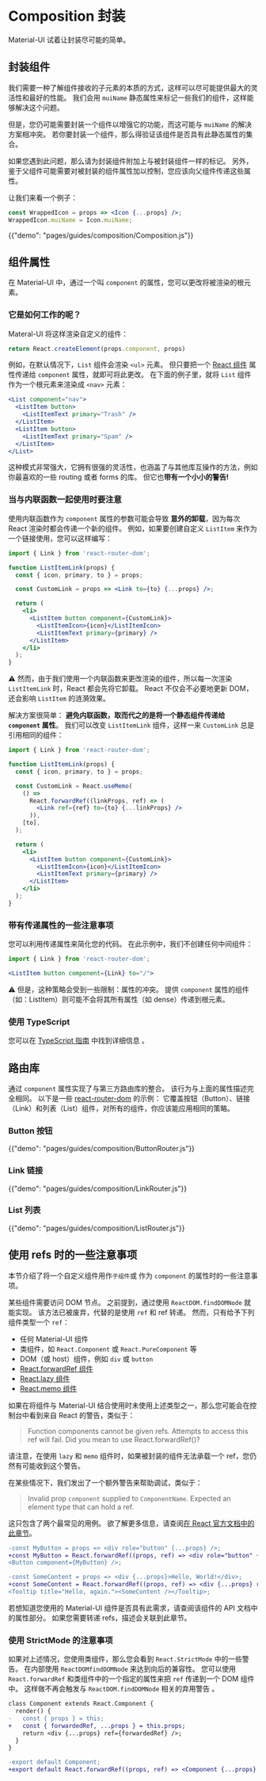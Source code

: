 # Composition 封装

<p class="description">Material-UI 试着让封装尽可能的简单。</p>

## 封装组件

我们需要一种了解组件接收的子元素的本质的方式，这样可以尽可能提供最大的灵活性和最好的性能。 我们会用 `muiName` 静态属性来标记一些我们的组件，这样能够解决这个问题。

但是，您仍可能需要封装一个组件以增强它的功能，而这可能与 `muiName` 的解决方案相冲突。 若你要封装一个组件，那么得验证该组件是否具有此静态属性的集合。

如果您遇到此问题，那么请为封装组件附加上与被封装组件一样的标记。 另外，鉴于父组件可能需要对被封装的组件属性加以控制，您应该向父组件传递这些属性。

让我们来看一个例子：

```jsx
const WrappedIcon = props => <Icon {...props} />;
WrappedIcon.muiName = Icon.muiName;
```

{{"demo": "pages/guides/composition/Composition.js"}}

## 组件属性

在 Material-UI 中，通过一个叫 `component` 的属性，您可以更改将被渲染的根元素。

### 它是如何工作的呢？

Materal-UI 将这样渲染自定义的组件：

```js
return React.createElement(props.component, props)
```

例如，在默认情况下，`List` 组件会渲染 `<ul>` 元素。 但只要把一个 [React 组件](https://reactjs.org/docs/components-and-props.html#function-and-class-components) 属性传递给 `component` 属性，就即可将此更改。 在下面的例子里，就将 `List` 组件作为一个根元素来渲染成 `<nav>` 元素：

```jsx
<List component="nav">
  <ListItem button>
    <ListItemText primary="Trash" />
  </ListItem>
  <ListItem button>
    <ListItemText primary="Spam" />
  </ListItem>
</List>
```

这种模式非常强大，它拥有很强的灵活性，也涵盖了与其他库互操作的方法，例如你最喜欢的一些 routing 或者 forms 的库。 但它也**带有一个小小的警告!**

### 当与内联函数一起使用时要注意

使用内联函数作为 `component` 属性的参数可能会导致 **意外的卸载**，因为每次 React 渲染时都会传递一个新的组件。 例如，如果要创建自定义 `ListItem` 来作为一个链接使用，您可以这样编写：

```jsx
import { Link } from 'react-router-dom';

function ListItemLink(props) {
  const { icon, primary, to } = props;

  const CustomLink = props => <Link to={to} {...props} />;

  return (
    <li>
      <ListItem button component={CustomLink}>
        <ListItemIcon>{icon}</ListItemIcon>
        <ListItemText primary={primary} />
      </ListItem>
    </li>
  );
}
```

⚠️ 然而，由于我们使用一个内联函数来更改渲染的组件，所以每一次渲染 `ListItemLink` 时，React 都会先将它卸载。 React 不仅会不必要地更新 DOM，还会影响 `ListItem` 的涟漪效果。

解决方案很简单： **避免内联函数，取而代之的是将一个静态组件传递给 `component` 属性**。 我们可以改变 `ListItemLink` 组件，这样一来 `CustomLink` 总是引用相同的组件：

```jsx
import { Link } from 'react-router-dom';

function ListItemLink(props) {
  const { icon, primary, to } = props;

  const CustomLink = React.useMemo(
    () =>
      React.forwardRef((linkProps, ref) => (
        <Link ref={ref} to={to} {...linkProps} />
      )),
    [to],
  );

  return (
    <li>
      <ListItem button component={CustomLink}>
        <ListItemIcon>{icon}</ListItemIcon>
        <ListItemText primary={primary} />
      </ListItem>
    </li>
  );
}
```

### 带有传递属性的一些注意事项

您可以利用传递属性来简化您的代码。 在此示例中，我们不创建任何中间组件：

```jsx
import { Link } from 'react-router-dom';

<ListItem button component={Link} to="/">
```

⚠️ 但是，这种策略会受到一些限制：属性的冲突。 提供 `component` 属性的组件（如：ListItem）则可能不会将其所有属性（如 dense）传递到根元素。

### 使用 TypeScript

您可以在 [TypeScript 指南](/guides/typescript/#usage-of-component-prop) 中找到详细信息 。

## 路由库

通过 `component` 属性实现了与第三方路由库的整合。 该行为与上面的属性描述完全相同。 以下是一些 [react-router-dom](https://github.com/ReactTraining/react-router) 的示例： 它覆盖按钮（Button）、链接（Link）和列表（List）组件，对所有的组件，你应该能应用相同的策略。

### Button 按钮

{{"demo": "pages/guides/composition/ButtonRouter.js"}}

### Link 链接

{{"demo": "pages/guides/composition/LinkRouter.js"}}

### List 列表

{{"demo": "pages/guides/composition/ListRouter.js"}}

## 使用 refs 时的一些注意事项

本节介绍了将一个自定义组件用作`子组件`或 作为 `component` 的属性时的一些注意事项。

某些组件需要访问 DOM 节点。 之前提到，通过使用 `ReactDOM.findDOMNode` 就能实现。 该方法已被废弃，代替的是使用 `ref` 和 ref 转递。 然而，只有给予下列组件类型一个 `ref`：

- 任何 Material-UI 组件
- 类组件，如 `React.Component` 或 `React.PureComponent` 等
- DOM（或 host）组件，例如 `div` 或 `button`
- [React.forwardRef 组件](https://reactjs.org/docs/react-api.html#reactforwardref)
- [React.lazy 组件](https://reactjs.org/docs/react-api.html#reactlazy)
- [React.memo 组件](https://reactjs.org/docs/react-api.html#reactmemo)

如果在将组件与 Material-UI 结合使用时未使用上述类型之一，那么您可能会在控制台中看到来自 React 的警告，类似于：

> Function components cannot be given refs. Attempts to access this ref will fail. Did you mean to use React.forwardRef()?

请注意，在使用 `lazy` 和 `memo` 组件时，如果被封装的组件无法承载一个 ref，您仍然有可能收到这个警告。

在某些情况下，我们发出了一个额外警告来帮助调试，类似于：

> Invalid prop `component` supplied to `ComponentName`. Expected an element type that can hold a ref.

这只包含了两个最常见的用例。 欲了解更多信息，请查阅[在 React 官方文档中的此章节](https://reactjs.org/docs/forwarding-refs.html)。

```diff
-const MyButton = props => <div role="button" {...props} />;
+const MyButton = React.forwardRef((props, ref) => <div role="button" {...props} ref={ref} />);
<Button component={MyButton} />;
```

```diff
-const SomeContent = props => <div {...props}>Hello, World!</div>;
+const SomeContent = React.forwardRef((props, ref) => <div {...props} ref={ref}>你好，世界！</div>);
<Tooltip title="Hello, again."><SomeContent /></Tooltip>;
```

若想知道您使用的 Material-UI 组件是否具有此需求，请查阅该组件的 API 文档中的属性部分。 如果您需要转递 refs，描述会关联到此章节。

### 使用 StrictMode 的注意事项

如果对上述情况，您使用类组件，那么您会看到 `React.StrictMode` 中的一些警告。 在内部使用 `ReactDOMfindDOMNode` 来达到向后的兼容性。 您可以使用 ` React.forwardRef ` 和类组件中的一个指定的属性来把 `ref` 传递到一个 DOM 组件中。 这样做不再会触发与 ` ReactDOM.findDOMNode ` 相关的弃用警告 。

```diff
class Component extends React.Component {
  render() {
-   const { props } = this;
+   const { forwardedRef, ...props } = this.props;
    return <div {...props} ref={forwardedRef} />;
  }
}

-export default Component;
+export default React.forwardRef((props, ref) => <Component {...props} forwardedRef={ref} />);
```